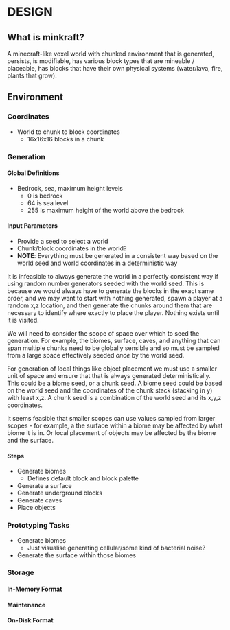 # DESIGN

## What is minkraft?

A minecraft-like voxel world with chunked environment that is generated, persists, is modifiable, has various block types that are mineable / placeable, has blocks that have their own physical systems (water/lava, fire, plants that grow).

## Environment

### Coordinates

* World to chunk to block coordinates
  * 16x16x16 blocks in a chunk

### Generation

#### Global Definitions

* Bedrock, sea, maximum height levels
  * 0 is bedrock
  * 64 is sea level
  * 255 is maximum height of the world above the bedrock

#### Input Parameters

* Provide a seed to select a world
* Chunk/block coordinates in the world?
* **NOTE**: Everything must be generated in a consistent way based on the world seed and world coordinates in a deterministic way

It is infeasible to always generate the world in a perfectly consistent way if using random number generators seeded with the world seed. This is because we would always have to generate the blocks in the exact same order, and we may want to start with nothing generated, spawn a player at a random x,z location, and then generate the chunks around them that are necessary to identify where exactly to place the player. Nothing exists until it is visited.

We will need to consider the scope of space over which to seed the generation. For example, the biomes, surface, caves, and anything that can span multiple chunks need to be globally sensible and so must be sampled from a large space effectively seeded _once_ by the world seed.

For generation of local things like object placement we must use a smaller unit of space and ensure that that is always generated deterministically. This could be a biome seed, or a chunk seed. A biome seed could be based on the world seed and the coordinates of the chunk stack (stacking in y) with least x,z. A chunk seed is a combination of the world seed and its x,y,z coordinates.

It seems feasible that smaller scopes can use values sampled from larger scopes - for example, a the surface within a biome may be affected by what biome it is in. Or local placement of objects may be affected by the biome and the surface.

#### Steps

* Generate biomes
  * Defines default block and block palette
* Generate a surface
* Generate underground blocks
* Generate caves
* Place objects

### Prototyping Tasks

* Generate biomes
  * Just visualise generating cellular/some kind of bacterial noise?
* Generate the surface within those biomes

### Storage

#### In-Memory Format

#### Maintenance

#### On-Disk Format
